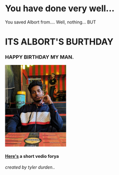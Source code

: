 # You have done very well...
You saved Albort from.... Well, nothing...
BUT

# ITS ALBORT'S BURTHDAY
### HAPPY BIRTHDAY MY MAN.
<img src="media/final.jpg" width="200"/>

#### [Here's](https://vimeo.com/456071423) a short vedio forya


###### created by tyler durden..
